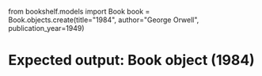 from bookshelf.models import Book
book = Book.objects.create(title="1984", author="George Orwell", publication_year=1949)
# Expected output: Book object (1984)